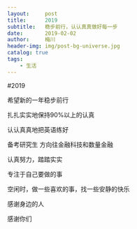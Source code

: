 ```yaml
---
layout:     post
title:      2019
subtitle:   稳步前行，认认真真做好每一步
date:       2019-02-02
author:     梅川
header-img: img/post-bg-universe.jpg
catalog: true
tags:
    - 生活
---
```

#2019

希望新的一年稳步前行

扎扎实实地保持90%以上的认真

认认真真地把英语练好

备考研究生 方向往金融科技和数量金融

认真努力，踏踏实实

专注于自己要做的事

空闲时，做一些喜欢的事，找一些安静的快乐

感谢身边的人

感谢你们